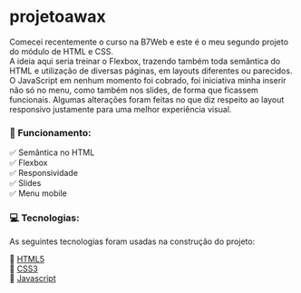 # projetoawax

Comecei recentemente o curso na B7Web e este é o meu segundo projeto do módulo de HTML e CSS.<br>
A ideia aqui seria treinar o Flexbox, trazendo também toda semântica do HTML e utilização de diversas páginas, em layouts diferentes ou parecidos.<br>
O JavaScript em nenhum momento foi cobrado, foi iniciativa minha inserir não só no menu, como também nos slides, de forma que ficassem funcionais. Algumas alterações foram feitas no que diz respeito ao layout responsivo justamente para uma melhor experiência visual.

### 🎢 Funcionamento:

✅ Semântica no HTML<br>
✅ Flexbox<br>
✅ Responsividade<br>
✅ Slides<br>
✅ Menu mobile<br>

### 💻 Tecnologias:

As seguintes tecnologias foram usadas na construção do projeto:<br>

🔣 [HTML5](https://html5.org)<br>
🎨 [CSS3](https://www.css3.com)<br>
🔌 [Javascript](https://www.javascript.com)


